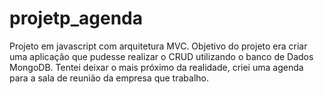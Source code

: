 # projetp_agenda
Projeto em javascript com arquitetura MVC. Objetivo do projeto era criar uma aplicação que pudesse realizar o CRUD utilizando o banco de Dados MongoDB. Tentei deixar o mais próximo da realidade, criei uma agenda para a sala de reunião da empresa que trabalho.
